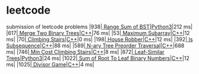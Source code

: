 # leetcode
submission of leetcode problems
|938|[ Range Sum of BST](https://leetcode.com/problems/range-sum-of-bst/)|[Python3](./solutions/938.%20Range%20Sum%20of%20BST.py)|212 ms|
|617|[ Merge Two Binary Trees](https://leetcode.com/problems/merge-two-binary-trees/)|[C++](./solutions/617.%20Merge%20Two%20Binary%20TreesC%2B%2B)|76 ms|
|53|[ Maximum Subarray](https://leetcode.com/problems/maximum-subarray/)|[C++](./solutions/53.%20Maximum%20SubarrayC%2B%2B)|12 ms|
|70|[ Climbing Stairs](https://leetcode.com/problems/climbing-stairs/)|[C++](./solutions/70.%20Climbing%20StairsC%2B%2B)|0 ms|
|198|[ House Robber](https://leetcode.com/problems/house-robber/)|[C++](./solutions/198.%20House%20RobberC%2B%2B)|12 ms|
|392|[ Is Subsequence](https://leetcode.com/problems/is-subsequence/)|[C++](./solutions/392.%20Is%20SubsequenceC%2B%2B)|88 ms|
|589|[ N-ary Tree Preorder Traversal](https://leetcode.com/problems/n-ary-tree-preorder-traversal/)|[C++](./solutions/589.%20N-ary%20Tree%20Preorder%20TraversalC%2B%2B)|688 ms|
|746|[ Min Cost Climbing Stairs](https://leetcode.com/problems/min-cost-climbing-stairs/)|[C++](./solutions/746.%20Min%20Cost%20Climbing%20StairsC%2B%2B)|8 ms|
|872|[ Leaf-Similar Trees](https://leetcode.com/problems/leaf-similar-trees/)|[Python3](./solutions/872.%20Leaf-Similar%20Trees.py)|24 ms|
|1022|[ Sum of Root To Leaf Binary Numbers](https://leetcode.com/problems/sum-of-root-to-leaf-binary-numbers/)|[C++](./solutions/1022.%20Sum%20of%20Root%20To%20Leaf%20Binary%20NumbersC%2B%2B)|12 ms|
|1025|[ Divisor Game](https://leetcode.com/problems/divisor-game/)|[C++](./solutions/1025.%20Divisor%20GameC%2B%2B)|4 ms|
